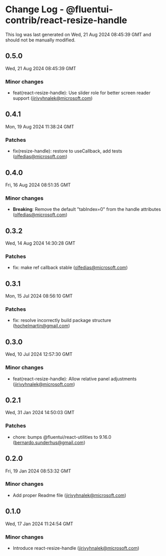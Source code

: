 # Change Log - @fluentui-contrib/react-resize-handle

This log was last generated on Wed, 21 Aug 2024 08:45:39 GMT and should not be manually modified.

<!-- Start content -->

## 0.5.0

Wed, 21 Aug 2024 08:45:39 GMT

### Minor changes

- feat(react-resize-handle): Use slider role for better screen reader support (jirivyhnalek@microsoft.com)

## 0.4.1

Mon, 19 Aug 2024 11:38:24 GMT

### Patches

- fix(resize-handle): restore to useCallback, add tests (olfedias@microsoft.com)

## 0.4.0

Fri, 16 Aug 2024 08:51:35 GMT

### Minor changes

- **Breaking**: Remove the default "tabIndex=0" from the handle attributes (olfedias@microsoft.com)

## 0.3.2

Wed, 14 Aug 2024 14:30:28 GMT

### Patches

- fix: make ref callback stable (olfedias@microsoft.com)

## 0.3.1

Mon, 15 Jul 2024 08:56:10 GMT

### Patches

- fix: resolve incorrectly build package structure (hochelmartin@gmail.com)

## 0.3.0

Wed, 10 Jul 2024 12:57:30 GMT

### Minor changes

- feat(react-resize-handle): Allow relative panel adjustments (jirivyhnalek@microsoft.com)

## 0.2.1

Wed, 31 Jan 2024 14:50:03 GMT

### Patches

- chore: bumps @fluentui/react-utilities to 9.16.0 (bernardo.sunderhus@gmail.com)

## 0.2.0

Fri, 19 Jan 2024 08:53:32 GMT

### Minor changes

- Add proper Readme file (jirivyhnalek@microsoft.com)

## 0.1.0

Wed, 17 Jan 2024 11:24:54 GMT

### Minor changes

- Introduce react-resize-handle (jirivyhnalek@microsoft.com)
